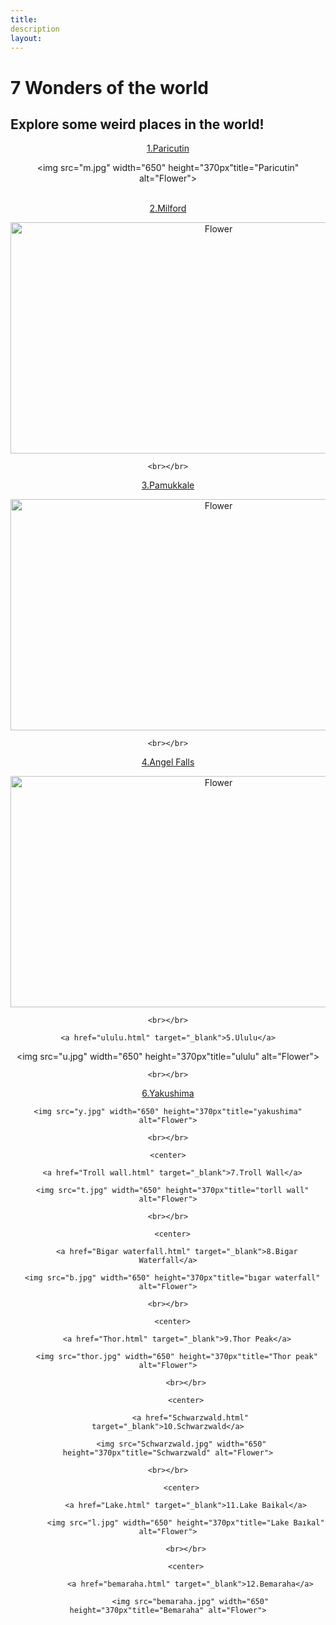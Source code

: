 ```yaml
---	
title:
description
layout:
---
```

<!DOCTYPE html>
<html lang="en" dir="ltr">
  <head>
    <meta charset="utf-8">
    <title>7 wonders of the world</title>
  </head>
  <body>
    <link rel="stylesheet" type="text/css" href="tourist.css">
<body>

<h1>7 Wonders of the world</h1>
<h2>Explore some weird places in the world!</h2>
<center>
  


  <a href="tourist 2.html" target="_blank">1.Paricutin</a>

<img src="m.jpg" width="650" height="370px"title="Paricutin" alt="Flower">
    <br></br>
<center>

  <a href="Milford.html" target="_blank">2.Milford</a>

<img src="Milford-Sound.jpg" width="650" height="370px" title="Milford" alt="Flower">

    <br></br>

<center>

  <a href="Pamukkale.html" target="_blank">3.Pamukkale</a>

<img src="p.jpg" width="650" height="370px" title="Pamukkale" alt="Flower">

    <br></br>

<center>

  <a href="angelfalls.html" target="_blank">4.Angel Falls</a>

  <img src="a.jpg" width="650" height="370px" title="anglesfalls" alt="Flower">

    <br></br>

  <center>

    <a href="ululu.html" target="_blank">5.Ululu</a>

  <img src="u.jpg" width="650" height="370px"title="ululu" alt="Flower">

    <br></br>

<center>

  <a href="yakushima.html" target="_blank">6.Yakushima</a>

    <img src="y.jpg" width="650" height="370px"title="yakushima" alt="Flower">

    <br></br>

    <center>

      <a href="Troll wall.html" target="_blank">7.Troll Wall</a>

      <img src="t.jpg" width="650" height="370px"title="torll wall" alt="Flower">

    <br></br>

      <center>

        <a href="Bigar waterfall.html" target="_blank">8.Bigar Waterfall</a>

      <img src="b.jpg" width="650" height="370px"title="bıgar waterfall" alt="Flower">

    <br></br>

      <center>

        <a href="Thor.html" target="_blank">9.Thor Peak</a>

        <img src="thor.jpg" width="650" height="370px"title="Thor peak" alt="Flower">

            <br></br>

            <center>

              <a href="Schwarzwald.html" target="_blank">10.Schwarzwald</a>

          <img src="Schwarzwald.jpg" width="650" height="370px"title="Schwarzwald" alt="Flower">

    <br></br>

          <center>

            <a href="Lake.html" target="_blank">11.Lake Baikal</a>

            <img src="l.jpg" width="650" height="370px"title="Lake Baıkal" alt="Flower">

            <br></br>

            <center>

              <a href="bemaraha.html" target="_blank">12.Bemaraha</a>

              <img src="bemaraha.jpg" width="650" height="370px"title="Bemaraha" alt="Flower">
</body>
</html>
